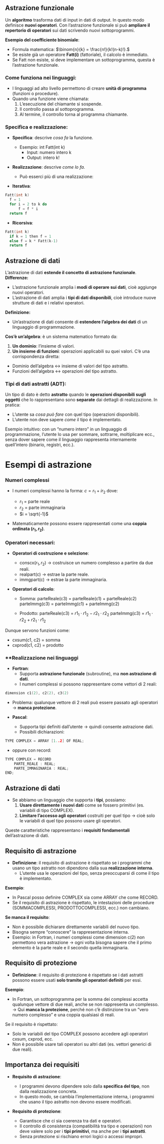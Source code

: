 ## **Astrazione funzionale**
Un **algoritmo** trasforma dati di input in dati di output. In questo modo definisce **nuovi operatori**.
Con l’astrazione funzionale si può **ampliare il repertorio di operatori** sui dati scrivendo nuovi sottoprogrammi.

**Esempio del coefficiente binomiale**:
- Formula matematica: $\binom{n}{k} = \frac{n!}{k!(n-k)!}.$
- Se esiste già un operatore **Fatt(i)** (fattoriale), il calcolo è immediato.
- Se Fatt non esiste, si deve implementare un sottoprogramma, questa è l’astrazione funzionale.

### **Come funziona nei linguaggi:**
- I linguaggi ad alto livello permettono di creare **unità di programma** (funzioni o procedure). 
- Quando una funzione viene chiamata:
    1. L’esecuzione del chiamante si sospende.
    2. Il controllo passa al sottoprogramma.
    3. Al termine, il controllo torna al programma chiamante.

  
### **Specifica e realizzazione:**
- **Specifica**: descrive _cosa fa_ la funzione.
    - Esempio: int Fatt(int k)
        - Input: numero intero k
        - Output: intero k!
        
- **Realizzazione**: descrive _come lo fa_.
    - Può esserci più di una realizzazione:
- **Iterativa**:
```c
Fatt(int k)
  f = 1
  for i = 2 to k do
      f = f * i
  return f
```

- **Ricorsiva**:
```c
Fatt(int k)
  if k = 1 then f = 1
  else f = k * Fatt(k-1)
  return f
```

## **Astrazione di dati**
L’astrazione di dati **estende il concetto di astrazione funzionale**.
**Differenze:**
- L’astrazione funzionale amplia i **modi di operare sui dati**, cioè aggiunge nuovi operatori.
- L’astrazione di dati amplia i **tipi di dati disponibili**, cioè introduce nuove strutture di dati e i relativi operatori.

 **Definizione:**
- Un’astrazione di dati consente di **estendere l’algebra dei dati** di un linguaggio di programmazione.

**Cos’è un’algebra**: è un sistema matematico formato da:
1. **Un dominio**: l’insieme di valori.
2. **Un insieme di funzioni**: operazioni applicabili su quei valori.
C’è una corrispondenza diretta:
- Dominio dell’algebra ↔ insieme di valori del tipo astratto.
- Funzioni dell’algebra ↔ operazioni del tipo astratto.

### **Tipi di dati astratti (ADT):**
Un tipo di dato è detto **astratto** quando le **operazioni disponibili sugli oggetti** che lo rappresentano sono **separate** dai dettagli di realizzazione.
In pratica:
- L’utente sa _cosa può fare_ con quel tipo (operazioni disponibili).
- L’utente non deve sapere _come_ il tipo è implementato.

Esempio intuitivo: con un “numero intero” in un linguaggio di programmazione, l’utente lo usa per sommare, sottrarre, moltiplicare ecc., senza dover sapere come il linguaggio rappresenta internamente quell’intero (binario, registri, ecc.).


# Esempi di astrazione

### **Numeri complessi**
- I numeri complessi hanno la forma:
    $c = r_1 + i r_2$
    dove:
    - $r_1$ = parte reale
    - $r_2$ = parte immaginaria
    - $i = \sqrt{-1}$
    
- Matematicamente possono essere rappresentati come una **coppia ordinata ($r_1, r_2$)**.

### **Operatori necessari:**

- **Operatori di costruzione e selezione**:
    - conscx($r_1, r_2$) → costruisce un numero complesso a partire da due reali.
    - realpart(c) → estrae la parte reale.
    - immgpart(c) → estrae la parte immaginaria.
    
- **Operatori di calcolo**:
    - Somma:
        parteReale(c3) = parteReale(c1) + parteReale(c2) parteImmg(c3) = parteImmg(c1) + parteImmg(c2)
        
    - Prodotto:
        parteReale(c3) = $r1_1 \cdot r1_2 - r2_1 \cdot r2_2$ 
        parteImmg(c3) = $r1_1 \cdot r2_2 + r2_1 \cdot r1_2$


Dunque servono funzioni come:
- cxsum(c1, c2) = somma
- cxprod(c1, c2) = prodotto

### **Realizzazione nei linguaggi 
- **Fortran**:
    - Supporta **astrazione funzionale** (subroutine), ma **non astrazione di dati**.
    - I numeri complessi si possono rappresentare come vettori di 2 reali:
```c
dimension c1(2), c2(2), c3(2)
```

- Problema: qualunque vettore di 2 reali può essere passato agli operatori → **manca protezione**.
    
- **Pascal**:
    - Supporta tipi definiti dall’utente → quindi consente astrazione dati.
    - Possibili dichiarazioni:
```c
TYPE COMPLEX = ARRAY [1..2] OF REAL;
```
- oppure con record:
```c
TYPE COMPLEX = RECORD
    PARTE_REALE : REAL;
    PARTE_IMMAGINARIA : REAL;
END;
```


## **Astrazione di dati**
- Se abbiamo un linguaggio che supporta i **tipi**, possiamo:
    1. **Usare direttamente i nuovi dati** come se fossero primitivi (es. variabili di tipo COMPLEX).
    2. **Limitare l’accesso agli operatori** costruiti per quel tipo → cioè solo le variabili di quel tipo possono usare gli operatori.

 Queste caratteristiche rappresentano i **requisiti fondamentali** dell’astrazione di dati.

## **Requisito di astrazione**
- **Definizione**: il requisito di astrazione è rispettato se i programmi che usano un tipo astratto non dipendono dalla sua **realizzazione interna**.
    - L’utente usa le operazioni del tipo, senza preoccuparsi di come il tipo è implementato.

**Esempio**:
- In Pascal posso definire COMPLEX sia come ARRAY che come RECORD.
- Se il requisito di astrazione è rispettato, le intestazioni delle procedure (SOMMACOMPLESSI, PRODOTTOCOMPLESSI, ecc.) non cambiano.

**Se manca il requisito**:
- Non è possibile dichiarare direttamente variabili del nuovo tipo.
- Bisogna sempre “conoscere” la rappresentazione interna.
- Esempio: in Fortran, i numeri complessi come dimension c(2) non permettono vera astrazione → ogni volta bisogna sapere che il primo elemento è la parte reale e il secondo quella immaginaria.

## **Requisito di protezione**
- **Definizione**: il requisito di protezione è rispettato se i dati astratti possono essere usati **solo tramite gli operatori definiti** per essi.

**Esempio**:
- In Fortran, un sottoprogramma per la somma dei complessi accetta qualunque vettore di due reali, anche se non rappresenta un complesso.
    → Qui **manca la protezione**, perché non c’è distinzione tra un “vero numero complesso” e una coppia qualsiasi di reali.

Se il requisito è rispettato:
- Solo le variabili del tipo COMPLEX possono accedere agli operatori cxsum, cxprod, ecc.
- Non è possibile usare tali operatori su altri dati (es. vettori generici di due reali).

## **Importanza dei requisiti**
- **Requisito di astrazione**:
    - I programmi devono dipendere solo dalla **specifica del tipo**, non dalla realizzazione concreta.
    - In questo modo, se cambia l’implementazione interna, i programmi che usano il tipo astratto non devono essere modificati.
        
- **Requisito di protezione**:
    - Garantisce che ci sia coerenza tra dati e operatori.
    - Il controllo di consistenza (compatibilità tra tipo e operazioni) non deve valere solo per i **tipi primitivi**, ma anche per i **tipi astratti**.
    - Senza protezione si rischiano errori logici o accessi impropri.